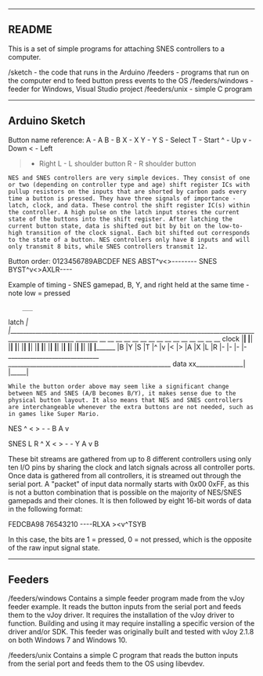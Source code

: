 --------------------------------------------------
README
--------------------------------------------------

This is a set of simple programs for attaching SNES controllers to a computer.

/sketch - the code that runs in the Arduino
/feeders - programs that run on the computer end to feed button press events to the OS
/feeders/windows - feeder for Windows, Visual Studio project
/feeders/unix - simple C program

--------------------------------------------------
Arduino Sketch
--------------------------------------------------

Button name reference:
A - A
B - B
X - X
Y - Y
S - Select
T - Start
^ - Up
v - Down
< - Left
> - Right
L - L shoulder button
R - R shoulder button

	NES and SNES controllers are very simple devices. They consist of one or two (depending on controller type and age) shift register ICs with pullup resistors on the inputs that are shorted by carbon pads every time a button is pressed. They have three signals of importance - latch, clock, and data. These control the shift register IC(s) within the controller. A high pulse on the latch input stores the current state of the buttons into the shift register. After latching the current button state, data is shifted out bit by bit on the low-to-high transition of the clock signal. Each bit shifted out corresponds to the state of a button. NES controllers only have 8 inputs and will only transmit 8 bits, while SNES controllers transmit 12.

Button order:
     0123456789ABCDEF
NES  ABST^v<>--------
SNES BYST^v<>AXLR----

Example of timing - SNES gamepad, B, Y, and right held at the same time - note low = pressed

        ___
latch _|   |____________________________________________________________________________________________________
      _______    __    __    __    __    __    __    __    __    __    __    __    __    __    __    __
clock        |__|  |__|  |__|  |__|  |__|  |__|  |__|  |__|  |__|  |__|  |__|  |__|  |__|  |__|  |__|  |________
        |B       |Y    |S    |T    |^    |v    |<    |>    |A    |X    |L    |R    |-    |-    |-    |-
                        _____________________________       ____________________________________________________
data  xx_______________|                             |_____|

	While the button order above may seem like a significant change between NES and SNES (A/B becomes B/Y), it makes sense due to the physical button layout. It also means that NES and SNES controllers are interchangeable whenever the extra buttons are not needed, such as in games like Super Mario.

NES
 ^
< > - - B A
 v

SNES
  L         R
  ^         X
<   > - - Y   A
  v         B

  These bit streams are gathered from up to 8 different controllers using only ten I/O pins by sharing the clock and latch signals across all controller ports. Once data is gathered from all controllers, it is streamed out through the serial port. A "packet" of input data normally starts with 0x00 0xFF, as this is not a button combination that is possible on the majority of NES/SNES gamepads and their clones. It is then followed by eight 16-bit words of data in the following format:
  
FEDCBA98 76543210
----RLXA ><v^TSYB

In this case, the bits are 1 = pressed, 0 = not pressed, which is the opposite of the raw input signal state.

--------------------------------------------------
Feeders
--------------------------------------------------

/feeders/windows
Contains a simple feeder program made from the vJoy feeder example. It reads the button inputs from the serial port and feeds them to the vJoy driver. It requires the installation of the vJoy driver to function. Building and using it may require installing a specific version of the driver and/or SDK. This feeder was originally built and tested with vJoy 2.1.8 on both Windows 7 and Windows 10.

/feeders/unix
Contains a simple C program that reads the button inputs from the serial port and feeds them to the OS using libevdev. 
